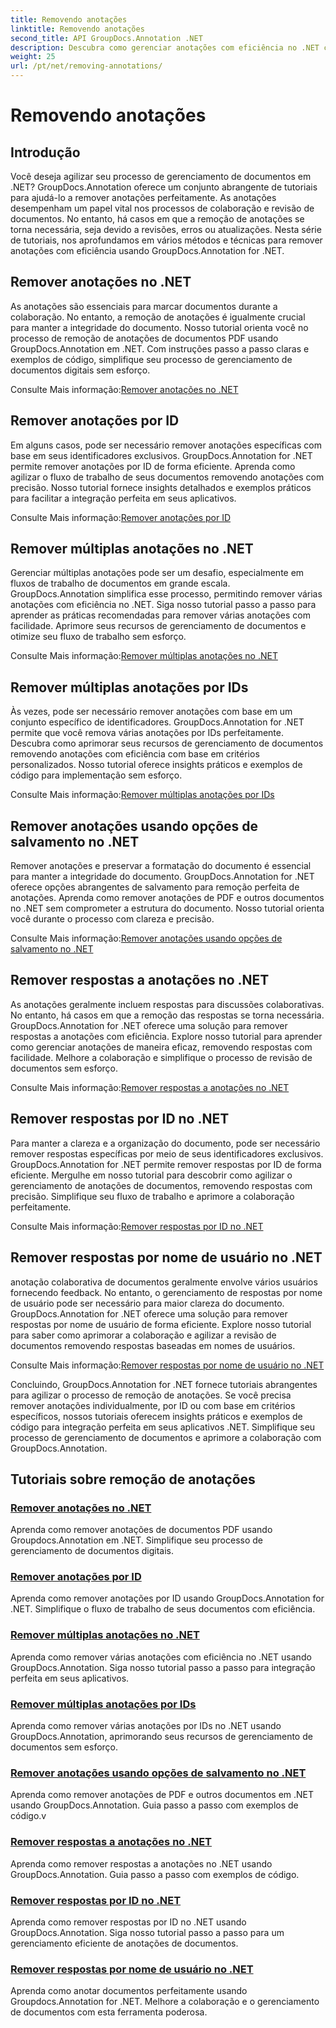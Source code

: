 ```yaml
---
title: Removendo anotações
linktitle: Removendo anotações
second_title: API GroupDocs.Annotation .NET
description: Descubra como gerenciar anotações com eficiência no .NET com os tutoriais GroupDocs.Annotation. Simplifique o fluxo de trabalho de seus documentos e aprimore a colaboração perfeitamente.
weight: 25
url: /pt/net/removing-annotations/
---
```


# Removendo anotações

## Introdução

Você deseja agilizar seu processo de gerenciamento de documentos em .NET? GroupDocs.Annotation oferece um conjunto abrangente de tutoriais para ajudá-lo a remover anotações perfeitamente. As anotações desempenham um papel vital nos processos de colaboração e revisão de documentos. No entanto, há casos em que a remoção de anotações se torna necessária, seja devido a revisões, erros ou atualizações. Nesta série de tutoriais, nos aprofundamos em vários métodos e técnicas para remover anotações com eficiência usando GroupDocs.Annotation for .NET.

## Remover anotações no .NET
As anotações são essenciais para marcar documentos durante a colaboração. No entanto, a remoção de anotações é igualmente crucial para manter a integridade do documento. Nosso tutorial orienta você no processo de remoção de anotações de documentos PDF usando GroupDocs.Annotation em .NET. Com instruções passo a passo claras e exemplos de código, simplifique seu processo de gerenciamento de documentos digitais sem esforço.

 Consulte Mais informação:[Remover anotações no .NET](./remove-annotations/)

## Remover anotações por ID
Em alguns casos, pode ser necessário remover anotações específicas com base em seus identificadores exclusivos. GroupDocs.Annotation for .NET permite remover anotações por ID de forma eficiente. Aprenda como agilizar o fluxo de trabalho de seus documentos removendo anotações com precisão. Nosso tutorial fornece insights detalhados e exemplos práticos para facilitar a integração perfeita em seus aplicativos.

 Consulte Mais informação:[Remover anotações por ID](./remove-annotations-by-id/)

## Remover múltiplas anotações no .NET
Gerenciar múltiplas anotações pode ser um desafio, especialmente em fluxos de trabalho de documentos em grande escala. GroupDocs.Annotation simplifica esse processo, permitindo remover várias anotações com eficiência no .NET. Siga nosso tutorial passo a passo para aprender as práticas recomendadas para remover várias anotações com facilidade. Aprimore seus recursos de gerenciamento de documentos e otimize seu fluxo de trabalho sem esforço.

 Consulte Mais informação:[Remover múltiplas anotações no .NET](./remove-multiple-annotations/)

## Remover múltiplas anotações por IDs
Às vezes, pode ser necessário remover anotações com base em um conjunto específico de identificadores. GroupDocs.Annotation for .NET permite que você remova várias anotações por IDs perfeitamente. Descubra como aprimorar seus recursos de gerenciamento de documentos removendo anotações com eficiência com base em critérios personalizados. Nosso tutorial oferece insights práticos e exemplos de código para implementação sem esforço.

 Consulte Mais informação:[Remover múltiplas anotações por IDs](./remove-multiple-annotations-by-ids/)

## Remover anotações usando opções de salvamento no .NET
Remover anotações e preservar a formatação do documento é essencial para manter a integridade do documento. GroupDocs.Annotation for .NET oferece opções abrangentes de salvamento para remoção perfeita de anotações. Aprenda como remover anotações de PDF e outros documentos no .NET sem comprometer a estrutura do documento. Nosso tutorial orienta você durante o processo com clareza e precisão.

 Consulte Mais informação:[Remover anotações usando opções de salvamento no .NET](./remove-annotations-using-save-options/)

## Remover respostas a anotações no .NET
As anotações geralmente incluem respostas para discussões colaborativas. No entanto, há casos em que a remoção das respostas se torna necessária. GroupDocs.Annotation for .NET oferece uma solução para remover respostas a anotações com eficiência. Explore nosso tutorial para aprender como gerenciar anotações de maneira eficaz, removendo respostas com facilidade. Melhore a colaboração e simplifique o processo de revisão de documentos sem esforço.

 Consulte Mais informação:[Remover respostas a anotações no .NET](./remove-replies-to-annotations/)

## Remover respostas por ID no .NET
Para manter a clareza e a organização do documento, pode ser necessário remover respostas específicas por meio de seus identificadores exclusivos. GroupDocs.Annotation for .NET permite remover respostas por ID de forma eficiente. Mergulhe em nosso tutorial para descobrir como agilizar o gerenciamento de anotações de documentos, removendo respostas com precisão. Simplifique seu fluxo de trabalho e aprimore a colaboração perfeitamente.

 Consulte Mais informação:[Remover respostas por ID no .NET](./remove-replies-by-id/)

## Remover respostas por nome de usuário no .NET
anotação colaborativa de documentos geralmente envolve vários usuários fornecendo feedback. No entanto, o gerenciamento de respostas por nome de usuário pode ser necessário para maior clareza do documento. GroupDocs.Annotation for .NET oferece uma solução para remover respostas por nome de usuário de forma eficiente. Explore nosso tutorial para saber como aprimorar a colaboração e agilizar a revisão de documentos removendo respostas baseadas em nomes de usuários.

 Consulte Mais informação:[Remover respostas por nome de usuário no .NET](./remove-replies-by-username/)

Concluindo, GroupDocs.Annotation for .NET fornece tutoriais abrangentes para agilizar o processo de remoção de anotações. Se você precisa remover anotações individualmente, por ID ou com base em critérios específicos, nossos tutoriais oferecem insights práticos e exemplos de código para integração perfeita em seus aplicativos .NET. Simplifique seu processo de gerenciamento de documentos e aprimore a colaboração com GroupDocs.Annotation.
## Tutoriais sobre remoção de anotações
### [Remover anotações no .NET](./remove-annotations/)
Aprenda como remover anotações de documentos PDF usando Groupdocs.Annotation em .NET. Simplifique seu processo de gerenciamento de documentos digitais.
### [Remover anotações por ID](./remove-annotations-by-id/)
Aprenda como remover anotações por ID usando GroupDocs.Annotation for .NET. Simplifique o fluxo de trabalho de seus documentos com eficiência.
### [Remover múltiplas anotações no .NET](./remove-multiple-annotations/)
Aprenda como remover várias anotações com eficiência no .NET usando GroupDocs.Annotation. Siga nosso tutorial passo a passo para integração perfeita em seus aplicativos.
### [Remover múltiplas anotações por IDs](./remove-multiple-annotations-by-ids/)
Aprenda como remover várias anotações por IDs no .NET usando GroupDocs.Annotation, aprimorando seus recursos de gerenciamento de documentos sem esforço.
### [Remover anotações usando opções de salvamento no .NET](./remove-annotations-using-save-options/)
Aprenda como remover anotações de PDF e outros documentos em .NET usando GroupDocs.Annotation. Guia passo a passo com exemplos de código.v
### [Remover respostas a anotações no .NET](./remove-replies-to-annotations/)
Aprenda como remover respostas a anotações no .NET usando GroupDocs.Annotation. Guia passo a passo com exemplos de código.
### [Remover respostas por ID no .NET](./remove-replies-by-id/)
Aprenda como remover respostas por ID no .NET usando GroupDocs.Annotation. Siga nosso tutorial passo a passo para um gerenciamento eficiente de anotações de documentos.
### [Remover respostas por nome de usuário no .NET](./remove-replies-by-username/)
Aprenda como anotar documentos perfeitamente usando Groupdocs.Annotation for .NET. Melhore a colaboração e o gerenciamento de documentos com esta ferramenta poderosa.